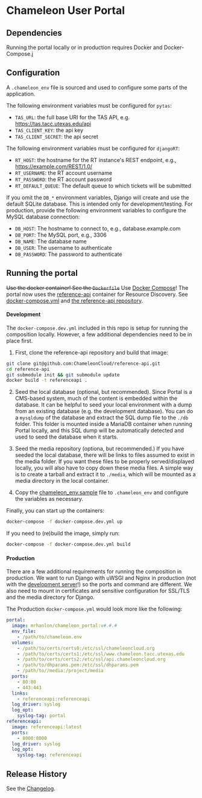 # Chameleon User Portal

## Dependencies

Running the portal locally or in production requires Docker and Docker-Compose.j

## Configuration

A `.chameleon_env` file is sourced and used to configure some parts of the application.

The following environment variables must be configured for `pytas`:

- `TAS_URL`: the full base URI for the TAS API, e.g. https://tas.tacc.utexas.edu/api
- `TAS_CLIENT_KEY`: the api key
- `TAS_CLIENT_SECRET`: the api secret

The following environment variables must be configured for `djangoRT`:

- `RT_HOST`: the hostname for the RT instance's REST endpoint, e.g., https://example.com/REST/1.0/
- `RT_USERNAME`: the RT account username
- `RT_PASSWORD`: the RT account password
- `RT_DEFAULT_QUEUE`: The default queue to which tickets will be submitted

If you omit the `DB_*` environment variables, Django will create and use
the default SQLite database. This is intended only for development/testing.
For production, provide the following environment variables to configure the
MySQL database connection:

- `DB_HOST`: The hostname to connect to, e.g., database.example.com
- `DB_PORT`: The MySQL port, e.g., 3306
- `DB_NAME`: The database name
- `DB_USER`: The username to authenticate
- `DB_PASSWORD`: The password to authenticate

## Running the portal

~~Use the docker container! See the `Dockerfile`~~ Use [Docker Compose](https://docs.docker.com/compose/)! The portal now uses the [reference-api](https://github.com/ChameleonCloud/reference-api) container for Resource Discovery. See [docker-compose.yml](docker-compose.yml) and [the reference-api repository](https://github.com/ChameleonCloud/reference-api).

#### Development

The `docker-compose.dev.yml` included in this repo is setup for running the composition locally. However, a few additional dependencies need to be in place first.

1. First, clone the reference-api repository and build that image:

```bash
git clone git@github.com:ChameleonCloud/reference-api.git
cd reference-api
git submodule init && git submodule update
docker build -t referenceapi .
```

2. Seed the local database (optional, but recommended). Since Portal is a CMS-based system, much of the content is embedded within the database. It can be helpful to seed your local environment with a dump from an existing database (e.g. the development database). You can do a `mysqldump` of the database and extract the SQL dump file to the `./db` folder. This folder is mounted inside a MariaDB container when running Portal locally, and this SQL dump will be automatically detected and used to seed the database when it starts.

3. Seed the media repository (optiona, but recommended.) If you have seeded the local database, there will be links to files assumed to exist in the media folder. If you want these files to be properly served/displayed locally, you will also have to copy down these media files. A simple way is to create a tarball and extract it to `./media`, which will be mounted as a media directory in the local container.

4. Copy the [chameleon_env.sample](chameleon_env.sample) file to `.chameleon_env` and configure the variables as necessary.

Finally, you can start up the containers:

```bash
docker-compose -f docker-compose.dev.yml up
```

If you need to (re)build the image, simply run:

```bash
docker-compose -f docker-compose.dev.yml build
```

#### Production

There are a few additional requirements for running the composition in production. We want
to run Django with uWSGI and Nginx in production
(not with the [development server](https://docs.djangoproject.com/en/1.7/ref/django-admin/#django-admin-runserver)!)
so the ports and command are different. We also need to mount in certificates and sensitive
configuration for SSL/TLS and the media directory for Django.

The Production `docker-compose.yml` would look more like the following:

```yaml
portal:
  image: mrhanlon/chameleon_portal:v#.#.#
  env_file:
    - /path/to/chameleon.env
  volumes:
    - /path/to/certs/certs0:/etc/ssl/chameleoncloud.org
    - /path/to/certs/certs1:/etc/ssl/www.chameleon.tacc.utexas.edu
    - /path/to/certs/certs2:/etc/ssl/api.chameleoncloud.org
    - /path/to/dhparams.pem:/etc/ssl/dhparams.pem
    - /path/to//media:/project/media
  ports:
    - 80:80
    - 443:443
  links:
    - referenceapi:referenceapi
  log_driver: syslog
  log_opt:
    syslog-tag: portal
referenceapi:
  image: referenceapi:latest
  ports:
    - 8000:8000
  log_driver: syslog
  log_opt:
    syslog-tag: referenceapi
```

## Release History

See the [Changelog](CHANGELOG.md).
